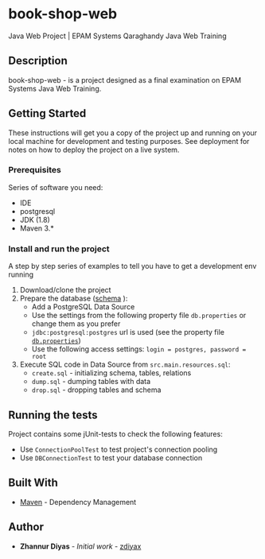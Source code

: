 # book-shop-web

Java Web Project | EPAM Systems Qaraghandy Java Web Training

## Description

book-shop-web - is a project designed as a final examination on EPAM Systems Java Web Training. 

## Getting Started

These instructions will get you a copy of the project up and running on your local machine for development and testing purposes. See deployment for notes on how to deploy the project on a live system.

### Prerequisites

Series of software you need:
* IDE
* postgresql
* JDK (1.8)
* Maven 3.*

### Install and run the project

A step by step series of examples to tell you have to get a development env running

1. Download/clone the project
2. Prepare the database ([schema](http://dbdesigner.net/designer/schema/61369) ):
    * Add a PostgreSQL Data Source 
    * Use the settings from the following property file `db.properties` or change them as you prefer
    * `jdbc:postgresql:postgres` url is used (see the property file [`db.properties`](https://github.com/zdiyax/book-shop-web/blob/master/src/main/resources/db.properties))
    * Use the following access settings: `login = postgres, password = root`
3. Execute SQL code in Data Source from `src.main.resources.sql`:
    * `create.sql` - initializing schema, tables, relations
    * `dump.sql` - dumping tables with data
    * `drop.sql` - dropping tables and schema

## Running the tests

Project contains some jUnit-tests to check the following features:
* Use `ConnectionPoolTest` to test project's connection pooling
* Use `DBConnectionTest` to test your database connection

## Built With

* [Maven](https://maven.apache.org/) - Dependency Management

## Author

* **Zhannur Diyas** - *Initial work* - [zdiyax](https://github.com/zdiyax)

